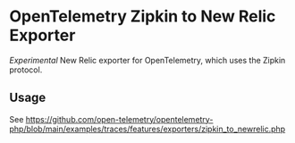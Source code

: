 # OpenTelemetry Zipkin to New Relic Exporter

_Experimental_ New Relic exporter for OpenTelemetry, which uses the Zipkin protocol.

## Usage

See https://github.com/open-telemetry/opentelemetry-php/blob/main/examples/traces/features/exporters/zipkin_to_newrelic.php
